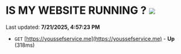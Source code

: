 # IS MY WEBSITE RUNNING ? [![](https://img.shields.io/static/v1?label=Sponsor&message=%E2%9D%A4&logo=GitHub&color=%23fe8e86)](https://github.com/sponsors/Youssef-Lehmam)

Last updated: **7/21/2025, 4:57:23 PM**

- `GET` [https://youssefservice.me](https://youssefservice.me) - **Up** (318ms)
